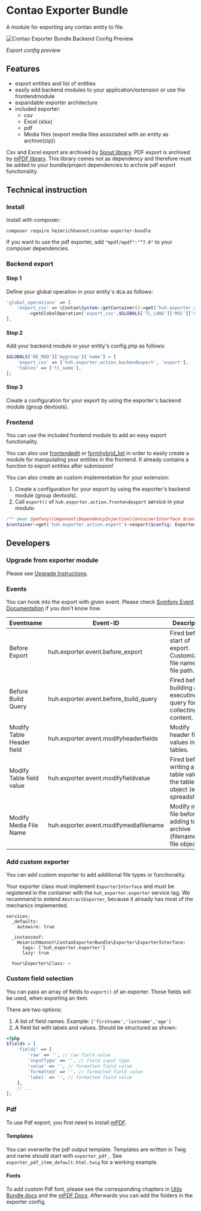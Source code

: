 # Contao Exporter Bundle 

A module for exporting any contao entity to file.

![Contao Exporter Bundle Backend Config Preview](docs/img/screenshot.png)

*Export config preview*

## Features

- export entities and list of entities
- easily add backend modules to your application/extension or use the frontendmodule
- expandable exporter architecture
- included exporter:
    - csv
    - Excel (xlsx)
    - pdf
    - Media files (export media files assoziated with an entity as archive(zip))
    
Csv and Excel export are archived by [Spout library](https://github.com/box/spout).
PDF export is archived by [mPDF library](https://github.com/mpdf/mpdf). This library comes not as dependency and therefore must be added to your bundle/project dependencies to archvie pdf export functionality.

## Technical instruction

### Install 

Install with composer:

```
composer require heimrichhannot/contao-exporter-bundle
```

If you want to use the pdf exporter, add `"mpdf/mpdf":"^7.0"` to your composer dependencies.

### Backend export

#### Step 1
Define your global operation in your entity's dca as follows:

```php
'global_operations' => [
    'export_csv' => \Contao\System::getContainer()->get('huh.exporter.action.backendexport')
        ->getGlobalOperation('export_csv',$GLOBALS['TL_LANG']['MSC']['export_csv'])
],
```

#### Step 2
Add your backend module in your entity's config.php as follows:

```php
$GLOBALS['BE_MOD']['mygroup']['name'] = [
    'export_csv' => ['huh.exporter.action.backendexport', 'export'],
    'tables' => ['tl_name'],
];
```

#### Step 3
Create a configuration for your export by using the exporter's backend module (group devtools).

### Frontend
You can use the included frontend module to add an easy export functionality. 

You can also use [frontendedit](https://github.com/heimrichhannot/contao-frontendedit) or [formhybrid_list](https://github.com/heimrichhannot/contao-formhybrid_list) in order to easily create a module for manipulating your entities in the frontend. It already contains a function to export entities after submission!

You can also create an custom implementation for your extension:

1) Create a configuration for your export by using the exporter's backend module (group devtools).
2) Call `export()` of `huh.exporter.action.frontendexport` service in your module:

```php
/** @var Symfony\Component\DependencyInjection\ContainerInterface $container */
$container->get('huh.exporter.action.export')->export($config: ExporterModel, $entity: int|string, $fields = []: array);
```

## Developers

### Upgrade from exporter module

Please see [Upgrade Instructions](UPGRADE.md).

### Events

You can hook into the export with given event. Please check [Symfony Event Documentation](https://symfony.com/doc/3.4/event_dispatcher.html) if you don't know how. 

Eventname                 | Event-ID                              | Description
--------------------------|---------------------------------------|------------
Before Export             | huh.exporter.event.before_export      | Fired before start of export. Customize file name and file path.
Before Build Query        | huh.exporter.event.before_build_query | Fired before building and executing the query for collecting list content. 
Modify Table Header field | huh.exporter.event.modifyheaderfields | Modify header field values in tables.
Modify Table field value  | huh.exporter.event.modifyfieldvalue   | Fired before writing a table value to the table object (e.g. spreadsheet).
Modify Media File Name    | huh.exporter.event.modifymediafilename| Modify media file before adding to archive (filename and file object). 

### Add custom exporter

You can add custom exporter to add additional file types or functionality. 

Your exporter class must implement `ExporterInterface` and must be registered in the container with the `huh_exporter.exporter` service tag. We recommend to extend `AbstractExporter`, because it already has most of the mechanics implemented. 

```
services:
  _defaults:
    autowire: true

  _instanceof:
    HeimrichHannot\ContaoExporterBundle\Exporter\ExporterInterface:
      tags: ['huh_exporter.exporter']
      lazy: true
      
  Your\Exporter\Class: ~
```

### Custom field selection

You can pass an array of fields to `export()` of an exporter. Those fields will be used, when exporting an item.

There are two options:
1) A list of field names. Example: `['firstname','lastname','age']`
2) A field list with labels and values. Should be structured as shown:

```php
<?php 
$fields = [
    'field1' => [
        'raw' => '', // raw field value
        'inputType' => '', // field input type 
        'value' => '', // formatted field value
        'formatted' => '', // formatted field value
        'label' => '', // formatted field value
    ],
    // ...
];

```

### Pdf

To use Pdf export, you first need to install [mPDF][1].

#### Templates

You can overwrite the pdf output template. Templates are written in Twig and name should start with `exporter_pdf_`. See `exporter_pdf_item_default.html.twig` for a working example.

#### Fonts

To add custom Pdf font, please see the corresponding chapters in [Utils Bundle docs][3] and the [mPDF Docs][4]. Afterwards you can add the folders in the exporter config.

[1]: https://mpdf.github.io
[3]: https://github.com/heimrichhannot/contao-utils-bundle/blob/master/docs/utils/pdf/pdf_writer.md#use-custom-fonts
[4]: https://mpdf.github.io/fonts-languages/fonts-in-mpdf-7-x.html
